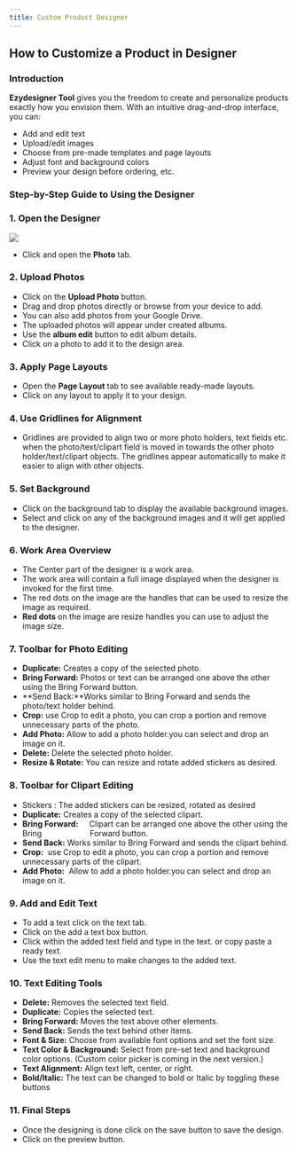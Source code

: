 ```yaml
---
title: Custom Product Designer
---
```

## **How to Customize a Product in Designer**

### **Introduction**

**Ezydesigner Tool** gives you the freedom to create and personalize products exactly how you envision them.
 With an intuitive drag-and-drop interface, you can:

* Add and edit text
* Upload/edit images
* Choose from pre-made templates and page layouts
* Adjust font and background colors
* Preview your design before ordering, etc.

### **Step-by-Step Guide to Using the Designer**

### **1. Open the Designer**

![](/img/step-1-cpd.png)

* Click and open the **Photo** tab.

### **2. Upload Photos**

* Click on the **Upload Photo** button.
* Drag and drop photos directly or browse from your device to add.
* You can also add photos from your Google Drive.
* The uploaded photos will appear under created albums.
* Use the **album edit** button to edit album details.
* Click on a photo to add it to the design area.

### **3. Apply Page Layouts**

* Open the **Page Layout** tab to see available ready-made layouts.
* Click on any layout to apply it to your design.

### **4. Use Gridlines for Alignment**

* Gridlines are provided to align two or more photo holders, text fields etc. when the photo/text/clipart field is moved in towards the other photo holder/text/clipart objects. The gridlines appear automatically to make it easier to align with other objects.

### **5. Set Background**

* Click on the background tab to display the available background images.
* Select and click on any of the background images and it will get applied to the designer.

### **6. Work Area Overview**

* The Center part of the designer is a work area.
* The work area will contain a full image displayed when the designer is invoked for the first time.
* The red dots on the image are the handles that can be used to resize the image as required.
* **Red dots** on the image are resize handles you can use to adjust the image size.

### **7. Toolbar for Photo Editing**

* **Duplicate:** Creates a copy of the selected photo.
* **Bring Forward:** Photos or text can be arranged one above the other using the Bring Forward button.
* **Send Back:**Works similar to Bring Forward and sends the photo/text holder behind.
* **Crop:** use Crop to edit a photo, you can crop a portion and remove unnecessary parts of the photo.
* **Add Photo:** Allow to add a photo holder.you can select and drop an image on it.
* **Delete:** Delete the selected photo holder.
* **Resize & Rotate:** You can resize and rotate added stickers as desired.

### **8. Toolbar for Clipart Editing**

* Stickers : The added stickers can be resized, rotated as desired
* **Duplicate:** Creates a copy of the selected clipart.
* **Bring Forward:**     Clipart can be arranged one above the other using the Bring                      Forward button.
* **Send Back:** Works similar to Bring Forward and sends the clipart behind.
* **Crop:**  use Crop to edit a photo, you can crop a portion and remove unnecessary parts of the clipart.
* **Add Photo:**  Allow to add a photo holder.you can select and drop an image on it.

### **9. Add and Edit Text**

* To add a text click on the text tab.
* Click on the add a text box button.
* Click within the added text field and type in the text. or copy paste a ready text.
* Use the text edit menu to make changes to the added text.

### **10. Text Editing Tools**

* **Delete:** Removes the selected text field.
* **Duplicate:** Copies the selected text.
* **Bring Forward:** Moves the text above other elements.
* **Send Back:** Sends the text behind other items.
* **Font & Size:** Choose from available font options and set the font size.
* **Text Color & Background:** Select from pre-set text and background color options. (Custom color picker is coming in the next version.)
* **Text Alignment:** Align text left, center, or right.
* **Bold/Italic:** The text can be changed to bold or Italic by toggling these buttons

### **11. Final Steps**

* Once the designing is done click on the save button to save the design.
* Click on the preview button.
